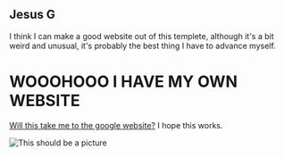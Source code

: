 ## Jesus G

I think I can make a good website out of this templete, although it's a bit weird and unusual, it's probably the best thing I have to advance myself.

# WOOOHOOO I HAVE MY OWN WEBSITE

[Will this take me to the google website?](google.com) I hope this works.

![This should be a picture](https://www.oceanpointins.com/wp-content/uploads/2020/02/canstockphoto26807912.jpg)
